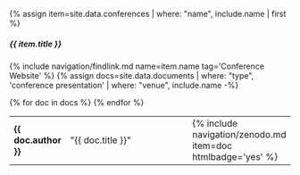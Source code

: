 {% assign item=site.data.conferences | where: "name", include.name | first %}
##### {{ item.title }}
{% include navigation/findlink.md name=item.name tag='Conference Website' %}
{% assign docs=site.data.documents | where: "type", 'conference presentation' | where: "venue", include.name -%}

<table width="100%">
  {% for doc in docs %}
  <tr>
    <td width="15%"><b>{{ doc.author }}</b></td>
    <td width="65%">"{{ doc.title }}"</td>
    <td width="20%">{% include navigation/zenodo.md item=doc htmlbadge='yes' %}</td>
  </tr>
{% endfor %}
</table>

